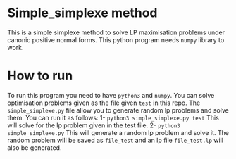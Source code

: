 # Simple_simplexe method
This is a simple simplexe method to solve LP maximisation problems under canonic positive normal forms. This python program needs `numpy` library to work.
# How to run
To run this program you need to have `python3` and `numpy`. You can solve optimisation problems given as the file  given `test` in this repo. The `simple_simplexe.py` file allow you to generate random lp problems and solve them. You can run it as follows:
    1- `python3 simple_simplexe.py test` This will solve for the lp problem given in the test file.
    2-  `python3 simple_simplexe.py` This will generate a random lp problem and solve it. The random problem will be saved as `file_test` and an lp file `file_test.lp` will also be generated. 

